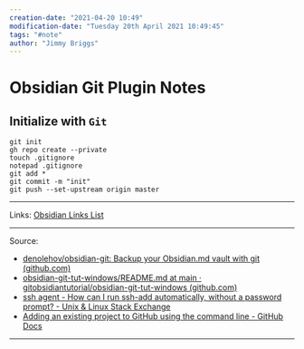 ```yaml
---
creation-date: "2021-04-20 10:49"
modification-date: "Tuesday 20th April 2021 10:49:45"
tags: "#note"
author: "Jimmy Briggs"
---
```


# Obsidian Git Plugin Notes

## Initialize with `Git`

```
git init
gh repo create --private
touch .gitignore
notepad .gitignore
git add *
git commit -m "init"
git push --set-upstream origin master
```

***
Links: [Obsidian Links List](Obsidian%20Links%20List.md)
***
Source:

- [denolehov/obsidian-git: Backup your Obsidian.md vault with git (github.com)](https://github.com/denolehov/obsidian-git)
- [obsidian-git-tut-windows/README.md at main · gitobsidiantutorial/obsidian-git-tut-windows (github.com)](https://github.com/gitobsidiantutorial/obsidian-git-tut-windows/blob/main/README.md)
- [ssh agent - How can I run ssh-add automatically, without a password prompt? - Unix & Linux Stack Exchange](https://unix.stackexchange.com/questions/90853/how-can-i-run-ssh-add-automatically-without-a-password-prompt/90869#90869)
- [Adding an existing project to GitHub using the command line - GitHub Docs](https://docs.github.com/en/github/importing-your-projects-to-github/adding-an-existing-project-to-github-using-the-command-line)
***
